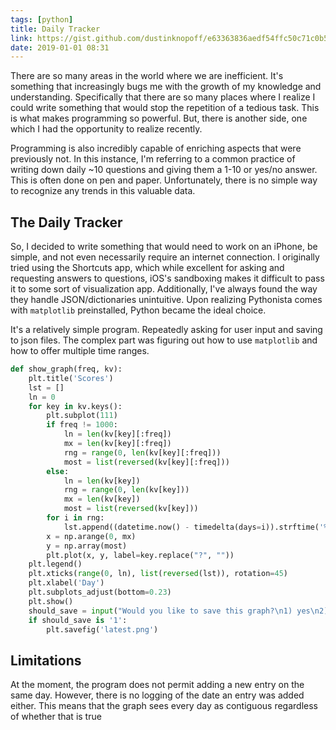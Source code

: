 ```yaml
---
tags: [python]
title: Daily Tracker
link: https://gist.github.com/dustinknopoff/e63363836aedf54ffc50c71c0b57c73e
date: 2019-01-01 08:31
---
```


There are so many areas in the world where we are inefficient. It's something that increasingly bugs me with the growth of my knowledge and understanding. Specifically that there are so many places where I realize I could write something that would stop the repetition of a tedious task. This is what makes programming so powerful. But, there is another side, one which I had the opportunity to realize recently.

Programming is also incredibly capable of enriching aspects that were previously not. In this instance, I'm referring to a common practice of writing down daily ~10 questions and giving them a 1-10 or yes/no answer. This is often done on pen and paper. Unfortunately, there is no simple way to recognize any trends in this valuable data.

## The Daily Tracker

So, I decided to write something that would need to work on an iPhone, be simple, and not even necessarily require an internet connection. I originally tried using the Shortcuts app, which while excellent for asking and requesting answers to questions, iOS's sandboxing makes it difficult to pass it to some sort of visualization app. Additionally, I've always found the way they handle JSON/dictionaries unintuitive. Upon realizing Pythonista comes with `matplotlib` preinstalled, Python became the ideal choice.

It's a relatively simple program. Repeatedly asking for user input and saving to json files. The complex part was figuring out how to use `matplotlib` and how to offer multiple time ranges.

```python
def show_graph(freq, kv):
    plt.title('Scores')
    lst = []
    ln = 0
    for key in kv.keys():
        plt.subplot(111)
        if freq != 1000:
            ln = len(kv[key][:freq])
            mx = len(kv[key][:freq])
            rng = range(0, len(kv[key][:freq]))
            most = list(reversed(kv[key][:freq]))
        else:
            ln = len(kv[key])
            rng = range(0, len(kv[key]))
            mx = len(kv[key])
            most = list(reversed(kv[key]))
        for i in rng:
            lst.append((datetime.now() - timedelta(days=i)).strftime('%b, %d %Y'))
        x = np.arange(0, mx)
        y = np.array(most)
        plt.plot(x, y, label=key.replace("?", ""))
    plt.legend()
    plt.xticks(range(0, ln), list(reversed(lst)), rotation=45)
    plt.xlabel('Day')
    plt.subplots_adjust(bottom=0.23)
    plt.show()
    should_save = input("Would you like to save this graph?\n1) yes\n2) no\n")
    if should_save is '1':
        plt.savefig('latest.png')
```

## Limitations

At the moment, the program does not permit adding a new entry on the same day. However, there is no logging of the date an entry was added either. This means that the graph sees every day as contiguous regardless of whether that is true
